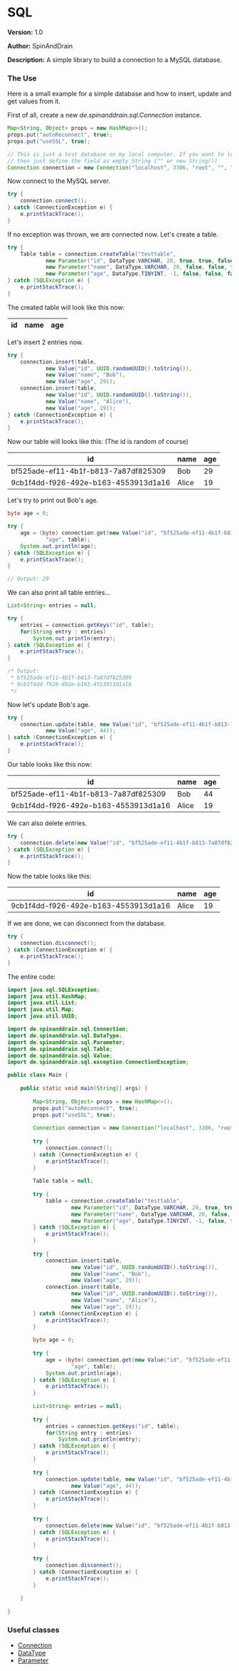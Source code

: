 # SQL

**Version:** 1.0

**Author:** SpinAndDrain

**Description:** A simple library to build a connection to a MySQL database.

### The Use

Here is a small example for a simple database and how to insert, update and get values from it.

First of all, create a new *de.spinanddrain.sql.Connection* instance.

````java
Map<String, Object> props = new HashMap<>();
props.put("autoReconnect", true);
props.put("useSSL", true);

// This is just a test database on my local computer. If you want to let a field empty (as with my password)
// then just define the field as empty String ("" or new String())
Connection connection = new Connection("localhost", 3306, "root", "", "test", props);
````

Now connect to the MySQL server.

````java
try {
	connection.connect();
} catch (ConnectionException e) {
	e.printStackTrace();
}
````

If no exception was thrown, we are connected now. Let's create a table.

````java
try {
	Table table = connection.createTable("testtable",
			new Parameter("id", DataType.VARCHAR, 20, true, true, false, null),
			new Parameter("name", DataType.VARCHAR, 20, false, false, false, null),
			new Parameter("age", DataType.TINYINT, -1, false, false, false, 0));
} catch (SQLException e) {
	e.printStackTrace();
}
````

The created table will look like this now:

id | name | age
-- | ---- | ---

Let's insert 2 entries now.

````java
try {
	connection.insert(table,
			new Value("id", UUID.randomUUID().toString()),
			new Value("name", "Bob"),
			new Value("age", 29));
	connection.insert(table,
			new Value("id", UUID.randomUUID().toString()),
			new Value("name", "Alice"),
			new Value("age", 19));
} catch (ConnectionException e) {
	e.printStackTrace();
}
````

Now our table will looks like this: (The id is random of course)

id | name | age
-- | ---- | ---
bf525ade-ef11-4b1f-b813-7a87df825309 | Bob | 29
9cb1f4dd-f926-492e-b163-4553913d1a16 | Alice | 19

Let's try to print out Bob's age.

````java
byte age = 0;

try {
	age = (byte) connection.get(new Value("id", "bf525ade-ef11-4b1f-b813-7a87df825309"),
			"age", table);
	System.out.println(age);
} catch (SQLException e) {
	e.printStackTrace();
}

// Output: 29
````

We can also print all table entries...

````java
List<String> entries = null;

try {
	entries = connection.getKeys("id", table);
	for(String entry : entries)
		System.out.println(entry);
} catch (SQLException e) {
	e.printStackTrace();
}

/* Output:
 * bf525ade-ef11-4b1f-b813-7a87df825309
 * 9cb1f4dd-f926-492e-b163-4553913d1a16
 */
````

Now let's update Bob's age.

````java
try {
	connection.update(table, new Value("id", "bf525ade-ef11-4b1f-b813-7a87df825309"),
			new Value("age", 44));
} catch (ConnectionException e) {
	e.printStackTrace();
}
````

Our table looks like this now:

id | name | age
-- | ---- | ---
bf525ade-ef11-4b1f-b813-7a87df825309 | Bob | 44
9cb1f4dd-f926-492e-b163-4553913d1a16 | Alice | 19

We can also delete entries.

````java
try {
	connection.delete(new Value("id", "bf525ade-ef11-4b1f-b813-7a87df825309"), table);
} catch (SQLException e) {
	e.printStackTrace();
}
````

Now the table looks like this:

id | name | age
-- | ---- | ---
9cb1f4dd-f926-492e-b163-4553913d1a16 | Alice | 19

If we are done, we can disconnect from the database.

````java
try {
	connection.disconnect();
} catch (ConnectionException e) {
	e.printStackTrace();
}
````

The entire code:

````java
import java.sql.SQLException;
import java.util.HashMap;
import java.util.List;
import java.util.Map;
import java.util.UUID;

import de.spinanddrain.sql.Connection;
import de.spinanddrain.sql.DataType;
import de.spinanddrain.sql.Parameter;
import de.spinanddrain.sql.Table;
import de.spinanddrain.sql.Value;
import de.spinanddrain.sql.exception.ConnectionException;

public class Main {
	
	public static void main(String[] args) {
		
		Map<String, Object> props = new HashMap<>();
		props.put("autoReconnect", true);
		props.put("useSSL", true);
		
		Connection connection = new Connection("localhost", 3306, "root", "", "test", props);
	
		try {
			connection.connect();
		} catch (ConnectionException e) {
			e.printStackTrace();
		}
		
		Table table = null;
		
		try {
			table = connection.createTable("testtable",
					new Parameter("id", DataType.VARCHAR, 20, true, true, false, null),
					new Parameter("name", DataType.VARCHAR, 20, false, false, false, null),
					new Parameter("age", DataType.TINYINT, -1, false, false, false, 0));
		} catch (SQLException e) {
			e.printStackTrace();
		}
		
		try {
			connection.insert(table,
					new Value("id", UUID.randomUUID().toString()),
					new Value("name", "Bob"),
					new Value("age", 29));
			connection.insert(table,
					new Value("id", UUID.randomUUID().toString()),
					new Value("name", "Alice"),
					new Value("age", 19));
		} catch (ConnectionException e) {
			e.printStackTrace();
		}
		
		byte age = 0;
		
		try {
			age = (byte) connection.get(new Value("id", "bf525ade-ef11-4b1f-b813-7a87df825309"),
					"age", table);
			System.out.println(age);
		} catch (SQLException e) {
			e.printStackTrace();
		}
		
		List<String> entries = null;
		
		try {
			entries = connection.getKeys("id", table);
			for(String entry : entries)
				System.out.println(entry);
		} catch (SQLException e) {
			e.printStackTrace();
		}
		
		try {
			connection.update(table, new Value("id", "bf525ade-ef11-4b1f-b813-7a87df825309"),
					new Value("age", 44));
		} catch (ConnectionException e) {
			e.printStackTrace();
		}
		
		try {
			connection.delete(new Value("id", "bf525ade-ef11-4b1f-b813-7a87df825309"), table);
		} catch (SQLException e) {
			e.printStackTrace();
		}
		
		try {
			connection.disconnect();
		} catch (ConnectionException e) {
			e.printStackTrace();
		}
		
	}
	
}
````

### Useful classes

* [Connection](https://github.com/SpinAndDrain/LibsCollection/blob/master/src/de/spinanddrain/sql/Connection.java)
* [DataType](https://github.com/SpinAndDrain/LibsCollection/blob/master/src/de/spinanddrain/sql/DataType.java)
* [Parameter](https://github.com/SpinAndDrain/LibsCollection/blob/master/src/de/spinanddrain/sql/Parameter.java)
